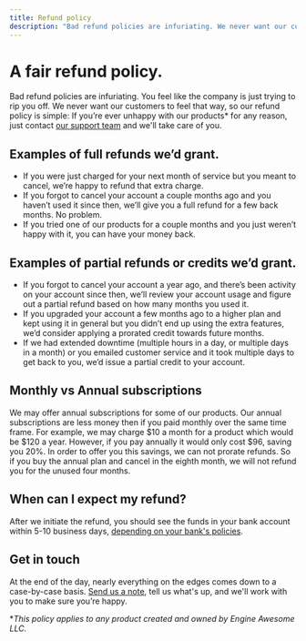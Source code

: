 ```yaml
---
title: Refund policy
description: "Bad refund policies are infuriating. We never want our customers to feel that way, so our refund policy is simple: If you're ever unhappy with our products for any reason, we'll take care of you."
---
```


# A fair refund policy.

Bad refund policies are infuriating. You feel like the company is just trying to rip you off. We never want our customers to feel that way, so our refund policy is simple: If you’re ever unhappy with our products* for any reason, just contact [our support team](https://engineawesome.com/support/) and we'll take care of you.

## Examples of full refunds we’d grant.

* If you were just charged for your next month of service but you meant to cancel, we’re happy to refund that extra charge.
* If you forgot to cancel your account a couple months ago and you haven’t used it since then, we’ll give you a full refund for a few back months. No problem.
* If you tried one of our products for a couple months and you just weren’t happy with it, you can have your money back.

## Examples of partial refunds or credits we’d grant.

* If you forgot to cancel your account a year ago, and there’s been activity on your account since then, we’ll review your account usage and figure out a partial refund based on how many months you used it.
* If you upgraded your account a few months ago to a higher plan and kept using it in general but you didn’t end up using the extra features, we’d consider applying a prorated credit towards future months.
* If we had extended downtime (multiple hours in a day, or multiple days in a month) or you emailed customer service and it took multiple days to get back to you, we’d issue a partial credit to your account.

## Monthly vs Annual subscriptions
We may offer annual subscriptions for some of our products. Our annual subscriptions are less money then if you paid monthly over the same time frame. For example, we may charge $10 a month for a product which would be $120 a year. However, if you pay annually it would only cost $96, saving you 20%. In order to offer you this savings, we can not prorate refunds. So if you buy the annual plan and cancel in the eighth month, we will not refund you for the unused four months.

## When can I expect my refund?
After we initiate the refund, you should see the funds in your bank account within 5-10 business days, [depending on your bank's policies](https://www.thebalancemoney.com/how-does-a-credit-card-refund-work-4174421).

## Get in touch

At the end of the day, nearly everything on the edges comes down to a case-by-case basis. [Send us a note](https://engineawesome.com/support/), tell us what's up, and we'll work with you to make sure you’re happy.

**This policy applies to any product created and owned by Engine Awesome LLC.*
